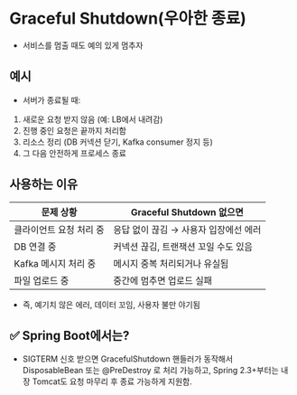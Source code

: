 # Graceful Shutdown(우아한 종료)
- 서비스를 멈출 때도 예의 있게 멈추자

## 예시
- 서버가 종료될 때:
1. 새로운 요청 받지 않음 (예: LB에서 내려감)
2. 진행 중인 요청은 끝까지 처리함
3. 리소스 정리 (DB 커넥션 닫기, Kafka consumer 정지 등)
4. 그 다음 안전하게 프로세스 종료

## 사용하는 이유
| 문제 상황          | Graceful Shutdown 없으면  |
| -------------- | ---------------------- |
| 클라이언트 요청 처리 중  | 응답 없이 끊김 → 사용자 입장에선 에러 |
| DB 연결 중        | 커넥션 끊김, 트랜잭션 꼬일 수도 있음  |
| Kafka 메시지 처리 중 | 메시지 중복 처리되거나 유실됨       |
| 파일 업로드 중       | 중간에 멈추면 업로드 실패         |
- 즉, 예기치 않은 에러, 데이터 꼬임, 사용자 불만 야기됨


## ✅ Spring Boot에서는?
- SIGTERM 신호 받으면 GracefulShutdown 핸들러가 동작해서 DisposableBean 또는 @PreDestroy 로 처리 가능하고, Spring 2.3+부터는 내장 Tomcat도 요청 마무리 후 종료 가능하게 지원함.

